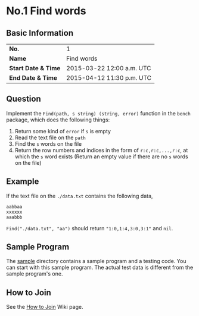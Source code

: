 # No.1 Find words

## Basic Information

<table>
  <tbody>
    <tr>
      <td><strong>No.</strong></td>
      <td>1</td>
    </tr>
    <tr>
      <td><strong>Name</strong></td>
      <td>Find words</td>
    </tr>
    <tr>
      <td><strong>Start Date & Time</strong></td>
      <td>2015-03-22 12:00 a.m. UTC</td>
    </tr>
    <tr>
      <td><strong>End Date & Time</strong></td>
      <td>2015-04-12 11:30 p.m. UTC</td>
    </tr>
  </tbody>
</table>

## Question

Implement the `Find(path, s string) (string, error)` function in the `bench` package, which does the following things:

1. Return some kind of `error` if `s` is empty
2. Read the text file on the `path`
3. Find the `s` words on the file
4. Return the row numbers and indices in the form of `r:c,r:c,...,r:c`, at which the `s` word exists (Return an empty value if there are no `s` words on the file)

## Example

If the text file on the `./data.txt` contains the following data,

```
aabbaa
xxxxxx
aaabbb
```

`Find("./data.txt", "aa")` should return `"1:0,1:4,3:0,3:1"` and `nil`.

## Sample Program

The [sample](sample) directory contains a sample program and a testing code. You can start with this sample program. The actual test data is different from the sample program's one.

## How to Join

See the [How to Join](https://github.com/gobench/competitions/wiki/How-to-Join) Wiki page.
